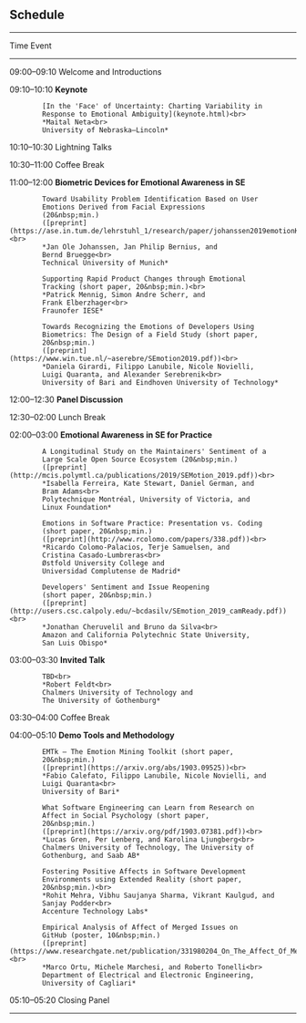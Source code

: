 <!-- -*- mode: Markdown; fill-column: 80; indent-tabs-mode: nil; -*- -->

## Schedule

----------------------------------------------------------------------
Time        Event
----------- ----------------------------------------------------------
09:00–09:10 Welcome and Introductions

09:10–10:10 **Keynote**

            [In the 'Face' of Uncertainty: Charting Variability in
            Response to Emotional Ambiguity](keynote.html)<br>
            *Maital Neta<br>
            University of Nebraska—Lincoln*

10:10–10:30 Lightning Talks

10:30–11:00 Coffee Break

11:00–12:00 **Biometric Devices for Emotional Awareness in SE** <!-- – Chair: Person -->

            Toward Usability Problem Identification Based on User
            Emotions Derived from Facial Expressions
            (20&nbsp;min.)
            ([preprint](https://ase.in.tum.de/lehrstuhl_1/research/paper/johanssen2019emotionKit.pdf))<br>
            *Jan Ole Johanssen, Jan Philip Bernius, and
            Bernd Bruegge<br>
            Technical University of Munich*

            Supporting Rapid Product Changes through Emotional
            Tracking (short paper, 20&nbsp;min.)<br>
            *Patrick Mennig, Simon Andre Scherr, and
            Frank Elberzhager<br>
            Fraunofer IESE*

            Towards Recognizing the Emotions of Developers Using
            Biometrics: The Design of a Field Study (short paper,
            20&nbsp;min.)
            ([preprint](https://www.win.tue.nl/~aserebre/SEmotion2019.pdf))<br>
            *Daniela Girardi, Filippo Lanubile, Nicole Novielli,
            Luigi Quaranta, and Alexander Serebrenik<br>
            University of Bari and Eindhoven University of Technology*

12:00–12:30 **Panel Discussion**

12:30–02:00 Lunch Break

02:00–03:00 **Emotional Awareness in SE for Practice** <!-- – Chair: Person -->

            A Longitudinal Study on the Maintainers' Sentiment of a
            Large Scale Open Source Ecosystem (20&nbsp;min.)
            ([preprint](http://mcis.polymtl.ca/publications/2019/SEMotion_2019.pdf))<br>
            *Isabella Ferreira, Kate Stewart, Daniel German, and
            Bram Adams<br>
            Polytechnique Montréal, University of Victoria, and
            Linux Foundation*

            Emotions in Software Practice: Presentation vs. Coding
            (short paper, 20&nbsp;min.)
            ([preprint](http://www.rcolomo.com/papers/338.pdf))<br>
            *Ricardo Colomo-Palacios, Terje Samuelsen, and
            Cristina Casado-Lumbreras<br>
            Østfold University College and
            Universidad Complutense de Madrid*

            Developers' Sentiment and Issue Reopening
            (short paper, 20&nbsp;min.)
            ([preprint](http://users.csc.calpoly.edu/~bcdasilv/SEmotion_2019_camReady.pdf))<br>
            *Jonathan Cheruvelil and Bruno da Silva<br>
            Amazon and California Polytechnic State University,
            San Luis Obispo*

03:00–03:30 **Invited Talk**

            TBD<br>
            *Robert Feldt<br>
            Chalmers University of Technology and
            The University of Gothenburg*

03:30–04:00 Coffee Break

04:00–05:10 **Demo Tools and Methodology** <!-- – Chair: Person -->

            EMTk — The Emotion Mining Toolkit (short paper,
            20&nbsp;min.)
            ([preprint](https://arxiv.org/abs/1903.09525))<br>
            *Fabio Calefato, Filippo Lanubile, Nicole Novielli, and
            Luigi Quaranta<br>
            University of Bari*

            What Software Engineering can Learn from Research on
            Affect in Social Psychology (short paper,
            20&nbsp;min.)
            ([preprint](https://arxiv.org/pdf/1903.07381.pdf))<br>
            *Lucas Gren, Per Lenberg, and Karolina Ljungberg<br>
            Chalmers University of Technology, The University of
            Gothenburg, and Saab AB*

            Fostering Positive Affects in Software Development
            Environments using Extended Reality (short paper,
            20&nbsp;min.)<br>
            *Rohit Mehra, Vibhu Saujanya Sharma, Vikrant Kaulgud, and
            Sanjay Podder<br>
            Accenture Technology Labs*

            Empirical Analysis of Affect of Merged Issues on
            GitHub (poster, 10&nbsp;min.)
            ([preprint](https://www.researchgate.net/publication/331980204_On_The_Affect_Of_Merged_Issues_on_GitHub))<br>
            *Marco Ortu, Michele Marchesi, and Roberto Tonelli<br>
            Department of Electrical and Electronic Engineering,
            University of Cagliari*

05:10–05:20 Closing Panel

----------------------------------------------------------------------
